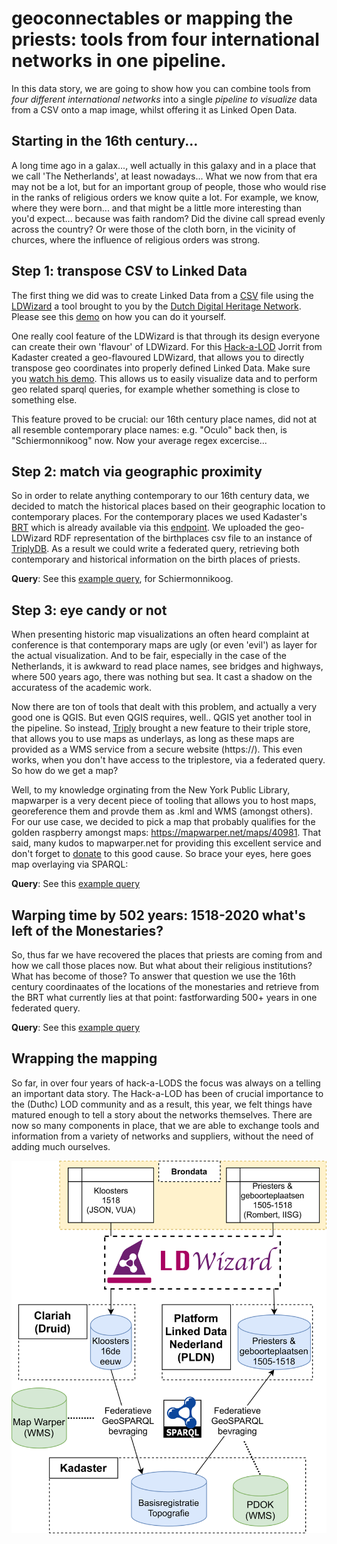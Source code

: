 # geoconnectables or mapping the priests: tools from four international networks in one pipeline.

In this data story, we are going to show how you can combine tools from *four different international networks* into a single *pipeline to visualize* data from a CSV onto a map image, whilst offering it as Linked Open Data.

## Starting in the 16th century...
A long time ago in a galax..., well actually in this galaxy and in a place that we call 'The Netherlands', at least nowadays... What we now from that era may not be a lot, but for an important group of people, those who would rise in the ranks of religious orders we know quite a lot. For example, we know, where they were born... and that might be a little more interesting than you'd expect... because was faith random? Did the divine call spread evenly across the country? Or were those of the cloth born, in the vicinity of churces, where the influence of religious orders was strong.

## Step 1: transpose CSV to Linked Data
The first thing we did was to create Linked Data from a [CSV](https://github.com/CLARIAH/geoconnect/blob/main/reference_priest_data.txt) file using the [LDWizard](https://ldwizard.netwerkdigitaalerfgoed.nl/1) a tool brought to you by the [Dutch Digital Heritage Network](https://www.netwerkdigitaalerfgoed.nl). Please see this [demo](https://www.youtube.com/watch?v=VO61pqKWw7A) on how you can do it yourself.

One really cool feature of the LDWizard is that through its design everyone can create their own 'flavour' of LDWizard. For this [Hack-a-LOD](https://hackalod.com) Jorrit from Kadaster created a geo-flavoured LDWizard, that allows you to directly transpose geo coordinates into properly defined Linked Data. Make sure you [watch his demo](https://youtu.be/6V7ejBSCpH8). This allows us to easily visualize data and to perform geo related sparql queries, for example whether something is close to something else. 

This feature proved to be crucial: our 16th century place names, did not at all resemble contemporary place names: e.g. "Oculo" back then, is "Schiermonnikoog" now. Now your average regex excercise...

## Step 2: match via geographic proximity
So in order to relate anything contemporary to our 16th century data, we decided to match the historical places based on their geographic location to contemporary places. For the contemporary places we used Kadaster's [BRT](https://www.kadaster.nl/zakelijk/registraties/basisregistraties/brt) which is already available via this [endpoint](https://data.labs.kadaster.nl/kadaster-dev/-/queries/). We uploaded the geo-LDWizard RDF representation of the birthplaces csv file to an instance of [TriplyDB](https://triplydb.com). As a result we could write a federated query, retrieving both contemporary and historical information on the birth places of priests. 

__Query__: See this [example query](https://data.labs.kadaster.nl/kadaster-dev/-/queries/Find-a-Dutch-place-for-a-given-point/9), for Schiermonnikoog.

## Step 3: eye candy or not
When presenting historic map visualizations an often heard complaint at conference is that contemporary maps are ugly (or even 'evil') as layer for the actual visualization. And to be fair, especially in the case of the Netherlands, it is awkward to read place names, see bridges and highways, where 500 years ago, there was nothing but sea. It cast a shadow on the accuratess of the academic work.

Now there are ton of tools that dealt with this problem, and actually a very good one is QGIS. But even QGIS requires, well.. QGIS yet another tool in the pipeline. So instead, [Triply](https://triply.cc) brought a new feature to their triple store, that allows you to use maps as underlays, as long as these maps are provided as a WMS service from a secure website (https://). This even works, when you don't have access to the triplestore, via a federated query. So how do we get a map?

Well, to my knowledge orginating from the New York Public Library, mapwarper is a very decent piece of tooling that allows you to host maps, georeference them and provde them as .kml and WMS (amongst others). For our use case, we decided to pick a map that probably qualifies for the golden raspberry amongst maps: https://mapwarper.net/maps/40981. That said, many kudos to mapwarper.net for providing this excellent service and don't forget to [donate](https://paypal.me/timdevelops) to this good cause. So brace your eyes, here goes map overlaying via SPARQL:

__Query__: See this [example query](https://stories.triply.cc/wms-playground/#query=prefix%20geo%3A%20%3Chttp%3A%2F%2Fwww.opengis.net%2Font%2Fgeosparql%23%3E%0Aselect%20%3FmapName%20%3FmapEndpoint%20%3Fwkt%20%3Fwkt2%7B%0A%20%20bind(%22Polygon((3.37087%2050.7539%2C3.37087%2053.4658%2C7.21097%2053.4658%2C7.21097%2050.7539%2C3.37087%2050.7539))%22%5E%5Egeo%3AwktLiteral%20as%20%3Fwkt).%0A%20%20bind(%22https%3A%2F%2Fmapwarper.net%2Fmaps%2Fwms%2F40981%3Frequest%3DGetCapabilities%26service%3DWMS%26version%3D1.1.1%22%20as%20%3FmapEndpoint)%0A%7D%0A&endpoint=https%3A%2F%2Fapi.labs.kadaster.nl%2Fdatasets%2FEirikKultorp%2Fmetadata-replaced-11-11-2020%2Fservices%2Fmetadata%2Fsparql&requestMethod=POST&tabTitle=Query%203&headers=%7B%7D&contentTypeConstruct=text%2Fturtle%2C*%2F*%3Bq%3D0.9&contentTypeSelect=application%2Fsparql-results%2Bjson%2C*%2F*%3Bq%3D0.9&outputFormat=geo&outputSettings=%7B%22map%22%3A%22nlmaps%22%2C%22visualization%22%3A%22vanilla%22%2C%22activeLayers%22%3A%5B%22base%22%2C%22aardgas_buurt_bedrijven_2014%22%2C%22MapWarper%22%5D%7D)


## Warping time by 502 years: 1518-2020 what's left of the Monestaries?

So, thus far we have recovered the places that priests are coming from and how we call those places now. But what about their religious institutions? What has become of those? To answer that question we use the 16th century coordinaates of the locations of the monestaries and retrieve from the BRT what currently lies at that point: fastforwarding 500+ years in one federated query.

__Query__: See this [example query](https://druid.datalegend.net/dataLegend/-/queries/kloosters-toen-kadaster-nu/1)


## Wrapping the mapping
So far, in over four years of hack-a-LODS the focus was always on a telling an important data story. The Hack-a-LOD has been of crucial importance to the (Duthc) LOD community and as a result, this year, we felt things have matured enough to tell a story about the networks themselves. There are now so many components in place, that we are able to exchange tools and information from a variety of networks and suppliers, without the need of adding much ourselves.

<img src="hack-a-little-arch.png">
